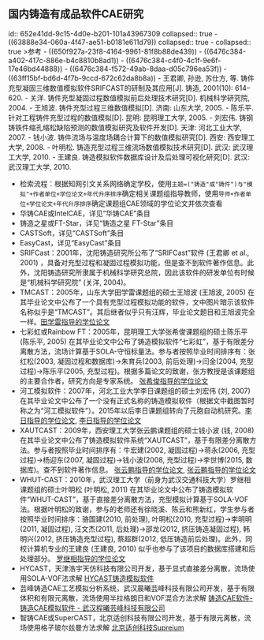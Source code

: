 ## 国内铸造有成品软件CAE研究
id:: 652e41dd-9c15-4d0e-b201-101a43967309
collapsed:: true
	- ((63888e34-060a-4f47-ae51-b0181e611d79))
	  collapsed:: true
		- collapsed:: true
		  >参考
			- ((650f927a-23f8-4164-9961-81f8b88de439))
			- ((6476c384-a402-417c-886e-b4c8810b8ad1))
			- ((6476c384-c4f0-4c1f-9e6f-17e46bd44888))
			- ((6476c384-f572-49ab-8daa-d05c796ea53f))
			- ((63ff15bf-bd6d-4f7b-9ccd-672c62da8b8a))
			- 王君卿, 孙逊, 苏仕方, 等. 铸件充型凝固三维数值模拟软件SRIFCAST的研制及其应用[J]. 铸造, 2001(10): 614–620.
			- 关洋. 铸件充型凝固过程数值模拟前后处理技术研究[D]. 机械科学研究院, 2004.
			- 王旭波. 铸件充型过程三维数值模拟[D]. 济南: 山东大学, 2005.
			- 陈乐平. 针对工程铸件充型过程的数值模拟[D]. 昆明: 昆明理工大学, 2005.
			- 刘宏伟. 铸钢铸铁件缩孔缩松缺陷预测的数值模拟研究及软件开发[D]. 天津: 河北工业大学, 2007.
			- 钱小波. 铸件流场与温度场耦合计算下的数值模拟研究[D]. 西安: 西安理工大学, 2008.
			- 叶明松. 铸造充型过程三维流场数值模拟技术研究[D]. 武汉: 武汉理工大学, 2010.
			- 王建良. 铸造模拟软件数据库设计及后处理可视化研究[D]. 武汉: 武汉理工大学, 2010.
- 检索流程：根据知网引文关系网络确定学校，使用`主题=("铸造"或"铸件")与"模拟"+作者单位+学位论文+年代升序排序`确定相关课题组指导教师，使用`导师+作者单位+学位论文+年代升序排序`确定课题组CAE领域的学位论文并依次查看
- 华铸CAE或IntelCAE，详见“华铸CAE”条目
- 铸造之星或FT-Star，详见“铸造之星 FT-Star”条目
- CASTSoft，详见“CASTSoft”条目
- EasyCast，详见“EasyCast”条目
- SRIFCast：2001年，沈阳铸造研究所公布了“SRIFCast”软件 (王君卿 et al., 2001) ，具备对充型过程和凝固过程模拟功能，但是查不到软件著作信息。此外，沈阳铸造研究所隶属于机械科学研究总院，因此该软件的研发单位有时候是“机械科学研究院” (关洋, 2004)。
- TMCAST：2005年，山东大学田学雷课题组的硕士王旭波 (王旭波, 2005) 在其毕业论文中公布了一个具有充型过程模拟功能的软件，文中图片暗示该软件名称似乎是“TMCAST”。其后继者似乎只有汪辉，毕业论文题目和王旭波完全一样。[田学雷指导的学位论文](https://www.zhizhen.com/s?strchannel=3,5&adv=DT((F="田学雷")+AND+(O='山东大学'))&aorp=a&size=15&isort=2&x=0_445&version=v2)
- 七彩虹或Rainbow FT：2005年，昆明理工大学张希俊课题组的硕士陈乐平 (陈乐平, 2005) 在其毕业论文中公布了铸造模拟软件“七彩虹”，基于有限差分离散方法，流场计算基于SOLA-守恒标量法。参与者按照毕业时间排序有：张红松(2003, 凝固过程和数据库)->朱育兵(2003, 前后处理)->闫金(2004, 充型过程)->陈乐平(2005, 充型过程)。根据多篇论文的致谢，张方教授是该课题组的主要合作者，研究方向是专家系统。 [张希俊指导的学位论文](https://www.zhizhen.com/s?strchannel=3,5&adv=DT((F="张希俊")+AND+(O='昆明理工大学'))&aorp=a&size=15&isort=2&x=0_445)
- 河工模拟软件：2007年，河北工业大学李日课题组的硕士刘宏伟 (刘, 2007) 在其毕业论文中公布了一个没有正式名称的铸造模拟软件（根据文中截图暂时称之为“河工模拟软件”）。2015年以后李日课题组转向了元胞自动机研究。[李日指导的学位论文](http://fx.tyust.superlib.net/s?sw=tutor%28%E6%9D%8E%E6%97%A5%29+authorcompy%28%E6%B2%B3%E5%8C%97%E5%B7%A5%E4%B8%9A%E5%A4%A7%E5%AD%A6%29&size=15&isort=2&x=402_84&version=v2), [李日指导的学位论文](https://www.zhizhen.com/s?strchannel=3%2C5&adv=DT%28%28F%3D%22%E6%9D%8E%E6%97%A5%22%29+AND+%28O%3D%27%E6%B2%B3%E5%8C%97%E5%B7%A5%E4%B8%9A%E5%A4%A7%E5%AD%A6%27%29%29&aorp=a&size=15&isort=2&x=0_445)
- XAUTCAST：2009年，西安理工大学张云鹏课题组的硕士钱小波 (钱, 2008) 在其毕业论文中公布了铸造模拟软件系统“XAUTCAST”，基于有限差分离散方法。参与者按照毕业时间排序有：牛宏建(2002, 凝固过程)->蒋永(2006, 充型过程)->杨迎东(2007, 凝固过程)->钱小波(2008, 充型过程)->李世博(2015, 数据库)。查不到软件著作信息。 [张云鹏指导的学位论文](http://fx.tyust.superlib.net/s?sw=tutor(张云鹏)+authorcompy(西安理工大学)&size=15&isort=2&x=402_84&version=v2), [张云鹏指导的学位论文](https://www.zhizhen.com/s?strchannel=3%2C5&adv=DT%28%28F%3D%22%E5%BC%A0%E4%BA%91%E9%B9%8F%22%29+AND+%28O%3D%27%E8%A5%BF%E5%AE%89%E7%90%86%E5%B7%A5%E5%A4%A7%E5%AD%A6%27%29%29&aorp=a&size=15&isort=2&x=0_445)
- WHUT-CAST：2010年，武汉理工大学（前身为武汉交通科技大学）罗继相课题组的硕士叶明松 (叶明松, 2011) 在其毕业论文中公布了铸造模拟软件“WHUT-CAST”，基于直接差分离散方法，充型模拟计算基于SOLA-VOF法。根据叶明松的致谢，参与的老师还有徐晓溪、陈云和熊新红，学生参与者按照毕业时间排序：骆国建(2010, 前处理), 叶明松(2010, 充型过程)->李明明(2011, 凝固过程), 汪文杰(2011, 后处理)->邵龙(2012, 挤压铸造凝固过程), 韩明兴(2012, 挤压铸造充型过程), 蔡超群(2012, 低压铸造前后处理)。此外，同校计算机专业的王建良 (王建良, 2010) 似乎也参与了该项目的数据库搭建和后处理部分。 [罗继相指导的学位论文](https://www.zhizhen.com/s?strchannel=3%2C5&adv=DT%28%28F%3D%22%E7%BD%97%E7%BB%A7%E7%9B%B8%22%29+AND+%28O%3D%27%E6%AD%A6%E6%B1%89%E7%90%86%E5%B7%A5%E5%A4%A7%E5%AD%A6%27%29%29&aorp=a&size=15&isort=2&x=0_445&version=v2)
- HYCAST，天津浩宇天仿科技有限公司开发，基于显式直接差分离散，流场使用SOLA-VOF法求解 [HYCAST铸造模拟软件](http://www.hysim.com/index.php?case=archive&act=show&aid=321)
- 芸峰铸造CAE工艺模拟分析系统，武汉晨曦芸峰科技有限公司开发，基于有限体积和有限元离散，流场使用半拉格朗日和VOF混合方法求解 [铸造CAE软件-铸造CAE模拟软件 - 武汉程曦芸峰科技有限公司](http://cxyftech.com/pro.aspx?id=1)
- 智铸CAE或SuperCAST，北京适创科技有限公司开发，基于有限元离散，流场使用格子玻尔兹曼方法求解 [北京适创科技Supreium](https://www.supreium.com/product/cae)